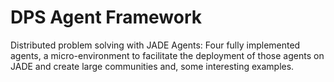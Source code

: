 # DPS Agent Framework
Distributed problem solving with JADE Agents: Four fully implemented agents, 
a micro-environment to facilitate the deployment of those agents on JADE and 
create large communities and, some interesting examples.
